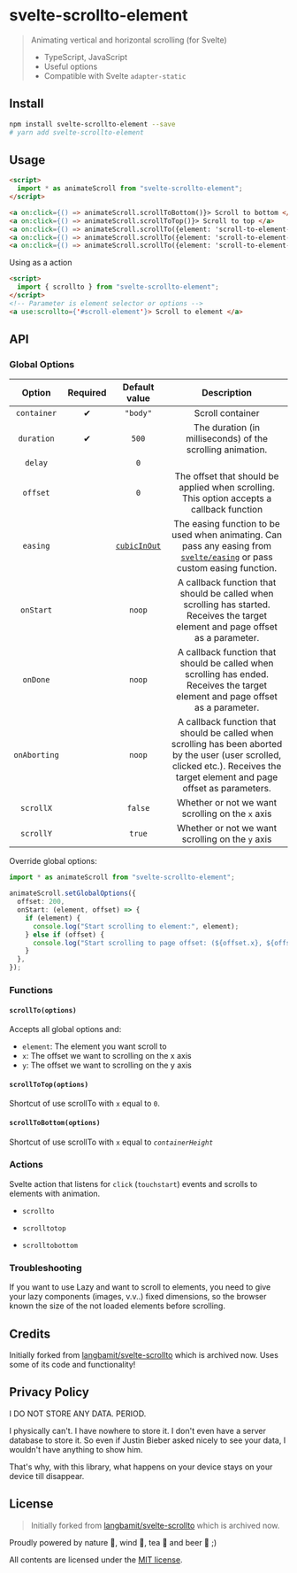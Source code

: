 # svelte-scrollto-element

> Animating vertical and horizontal scrolling (for Svelte)
>
> - TypeScript, JavaScript
> - Useful options
> - Compatible with Svelte `adapter-static`

## Install

```bash
npm install svelte-scrollto-element --save
# yarn add svelte-scrollto-element
```

## Usage

```html
<script>
  import * as animateScroll from "svelte-scrollto-element";
</script>

<a on:click={() => animateScroll.scrollToBottom()}> Scroll to bottom </a>
<a on:click={() => animateScroll.scrollToTop()}> Scroll to top </a>
<a on:click={() => animateScroll.scrollTo({element: 'scroll-to-element-selector'})}> Scroll to element </a>
<a on:click={() => animateScroll.scrollTo({element: 'scroll-to-element-selector', offset: 200})}> Scroll to below element 200px </a>
<a on:click={() => animateScroll.scrollTo({element: 'scroll-to-element-selector', duration: 2000})}> Scroll to element over 2000ms </a>
```

Using as a action

```html
<script>
  import { scrollto } from "svelte-scrollto-element";
</script>
<!-- Parameter is element selector or options -->
<a use:scrollto={'#scroll-element'}> Scroll to element </a>
```

## API

### Global Options

|    Option    | Required |                                         Default value                                          |                                                                                   Description                                                                                   |
| :----------: | :------: | :--------------------------------------------------------------------------------------------: | :-----------------------------------------------------------------------------------------------------------------------------------------------------------------------------: |
| `container`  |    ✔     |                                            `"body"`                                            |                                                                                Scroll container                                                                                 |
|  `duration`  |    ✔     |                                             `500`                                              |                                                           The duration (in milliseconds) of the scrolling animation.                                                            |
|   `delay`    |          |                                              `0`                                               |
|   `offset`   |          |                                              `0`                                               |                                            The offset that should be applied when scrolling. This option accepts a callback function                                            |
|   `easing`   |          | [`cubicInOut`](https://github.com/sveltejs/svelte/blob/master/src/runtime/easing/index.ts#L67) |        The easing function to be used when animating. Can pass any easing from [`svelte/easing`](https://svelte.dev/docs#svelte_easing) or pass custom easing function.         |
|  `onStart`   |          |                                             `noop`                                             |                        A callback function that should be called when scrolling has started. Receives the target element and page offset as a parameter.                        |
|   `onDone`   |          |                                             `noop`                                             |                         A callback function that should be called when scrolling has ended. Receives the target element and page offset as a parameter.                         |
| `onAborting` |          |                                             `noop`                                             | A callback function that should be called when scrolling has been aborted by the user (user scrolled, clicked etc.). Receives the target element and page offset as parameters. |
|  `scrollX`   |          |                                            `false`                                             |                                                                Whether or not we want scrolling on the `x` axis                                                                 |
|  `scrollY`   |          |                                             `true`                                             |                                                                Whether or not we want scrolling on the `y` axis                                                                 |

Override global options:

```typescript
import * as animateScroll from "svelte-scrollto-element";

animateScroll.setGlobalOptions({
  offset: 200,
  onStart: (element, offset) => {
    if (element) {
      console.log("Start scrolling to element:", element);
    } else if (offset) {
      console.log("Start scrolling to page offset: (${offset.x}, ${offset.y})");
    }
  },
});
```

### Functions

#### `scrollTo(options)`

Accepts all global options and:

- `element`: The element you want scroll to
- `x`: The offset we want to scrolling on the x axis
- `y`: The offset we want to scrolling on the y axis

#### `scrollToTop(options)`

Shortcut of use scrollTo with `x` equal to `0`.

#### `scrollToBottom(options)`

Shortcut of use scrollTo with `x` equal to _`containerHeight`_

### Actions

Svelte action that listens for `click` (`touchstart`) events and scrolls to elements with animation.

- `scrollto`

- `scrolltotop`

- `scrolltobottom`

### Troubleshooting

If you want to use Lazy and want to scroll to elements, you need to give your lazy components (images, v.v..) fixed dimensions, so the browser known the size of the not loaded elements before scrolling.

[easing]: https://github.com/sveltejs/svelte/blob/master/src/runtime/easing/index.ts

## Credits

Initially forked from [langbamit/svelte-scrollto](https://github.com/langbamit/svelte-scrollto) which is archived now. Uses some of its code and functionality!

## Privacy Policy

I DO NOT STORE ANY DATA. PERIOD.

I physically can't. I have nowhere to store it. I don't even have a server database to store it. So even if Justin Bieber asked nicely to see your data, I wouldn't have anything to show him.

That's why, with this library, what happens on your device stays on your device till disappear.

## License

> Initially forked from [langbamit/svelte-scrollto](https://github.com/langbamit/svelte-scrollto) which is archived now.

Proudly powered by nature 🗻, wind 💨, tea 🍵 and beer 🍺 ;)

All contents are licensed under the [MIT license].

[mit license]: LICENSE
